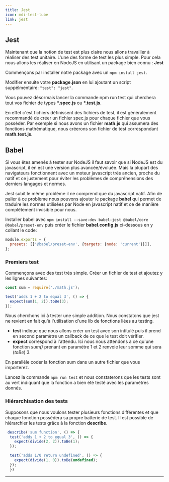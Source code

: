 ```yaml
---
title: Jest
icon: mdi-test-tube
link: jest
---
```


<div id='jest'></div>

## Jest

Maintenant que la notion de test est plus claire nous allons travailler à réaliser des test unitaire. L'une des forme de test les plus simple. Pour cela nous allons les réaliser en NodeJS en utilisant un package bien connu : **Jest**

Commençons par installer notre package avec un `npm install jest`.

Modifier ensuite votre **package.json** en lui ajoutant un script suppélmentaire: `"test": "jest"`.

Vous pouvez désormais lancer la commande npm run test qui cherchera tout vos fichier de types **\*.spec.js** ou **\*.test.js**.

En effet c'est fichiers définissent des fichiers de test, il est généralement recommandé de créer un fichier spec.js pour chaque fichier que vous posséder. Par exemple si nous avons un fichier **math.js** qui assumera des fonctions mathématique, nous créerons son fichier de test correspondant **math.test.js**.

## Babel

Si vous êtes amenés à tester sur NodeJS il faut savoir que si NodeJS est du javascript, il en est une version plus avancée/évoluée. Mais la plupart des navigateurs fonctionnent avec un moteur javascript très ancien, proche du natif et ce justement pour éviter les problèmes de compréhensions des derniers langages et normes.

Jest subit le même problème il ne comprend que du javascript natif. Afin de palier à ce problème nous pouvons ajouter le package **babel** qui permet de traduire les normes utilisées par Node en javascript natif et ce de manière complètement invisible pour nous.

Installer babel avec `npm install --save-dev babel-jest @babel/core @babel/preset-env` puis créer le fichier **babel.config.js** ci-dessous en y collant le code:

```javascript
module.exports = {
  presets: [['@babel/preset-env', {targets: {node: 'current'}}]],
};
```

### Premiers test

Commençons avec des test très simple. Créer un fichier de test et ajoutez y les lignes suivantes:

```javascript
const sum = require('./math.js');

test('adds 1 + 2 to equal 3', () => {
  expect(sum(1, 2)).toBe(3);
});
```

Nous cherchons ici à tester une simple addition. Nous constatons que jest ne revient en fait qu'à l'utilisation d'une lib de fonctions liées au testing.

- **test** indique que nous allons créer un test avec son intitulé puis il prend en second paramètre un callback de ce que le test doit vérifier.
- **expect** correspond à l'attendu. Ici nous nous attendons à ce qu'une fonction *sum()* prenant en paramètre 1 et 2 renvoie leur somme qui sera (*toBe*) 3.

En parallèle coder la fonction sum dans un autre fichier que vous importerez.

Lancez la commande `npm run test` et nous constaterons que les tests sont au vert indiquant que la fonction a bien été testé avec les paramètres donnés.

### Hiérarchisation des tests

Supposons que nous voulons tester plusieurs fonctions différentes et que chaque fonction possèdera sa propre batterie de test. Il est possible de hiérarchier les tests grâce à la fonction **describe**.

```javascript
 describe('sum function', () => {
  test('adds 1 + 2 to equal 3', () => {
    expect(divide(2, 2)).toBe(1);
  });

  test('adds 1/0 return undefined', () => {
    expect(divide(1, 0)).toBe(undefined);
  });
  })
```

---

</div>

